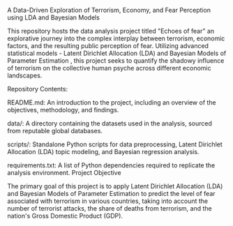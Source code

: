A Data-Driven Exploration of Terrorism, Economy, and Fear Perception using LDA and Bayesian Models

This repository hosts the data analysis project titled "Echoes of fear" an explorative journey into the complex interplay between terrorism, economic factors, and the resulting public perception of fear. Utilizing advanced statistical models - Latent Dirichlet Allocation (LDA) and Bayesian Models of Parameter Estimation , this project seeks to quantify the shadowy influence of terrorism on the collective human psyche across different economic landscapes.


Repository Contents:

  README.md: An introduction to the project, including an overview of the objectives, methodology, and findings.

  data/: A directory containing the datasets used in the analysis, sourced from reputable global databases.

  scripts/: Standalone Python scripts for data preprocessing, Latent Dirichlet Allocation (LDA) topic modeling, and Bayesian regression analysis.

  requirements.txt: A list of Python dependencies required to replicate the analysis environment.
  Project Objective

The primary goal of this project is to apply Latent Dirichlet Allocation (LDA) and Bayesian Models of Parameter Estimation to predict the level of fear associated with terrorism in various countries, taking into account the number of terrorist attacks, the share of deaths from terrorism, and the nation's Gross Domestic Product (GDP).
